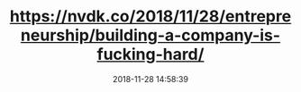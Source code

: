 ---
date: 2018-11-28 14:58:39
link:
  source: pocket
  source_url: https://getpocket.com
  text: Building a company is fucking hard.
  url: https://nvdk.co/2018/11/28/entrepreneurship/building-a-company-is-fucking-hard/
slug: https-nvdk-co-2018-11-28-entrepreneurship-building-a-company-is-fucking-hard
source: pocket
title: https://nvdk.co/2018/11/28/entrepreneurship/building-a-company-is-fucking-hard/
syndicated:
- type: twitter
  url: https://twitter.com/roytang/statuses/1067796876425117696/
---